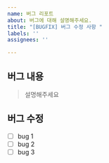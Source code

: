 ```yaml
---
name: 버그 리포트
about: 버그에 대해 설명해주세요.
title: "[BUGFIX] 버그 수정 사항 "
labels: ''
assignees: ''

---
```


## 버그 내용
> 설명해주세요

## 버그 수정
- [ ] bug 1
- [ ] bug 2
- [ ] bug 3
